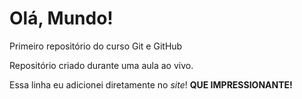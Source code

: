 # Olá, Mundo!
 Primeiro repositório do curso Git e GitHub

 Repositório criado durante uma aula ao vivo. 
 
 Essa linha eu adicionei diretamente no *site*! **QUE IMPRESSIONANTE!**

